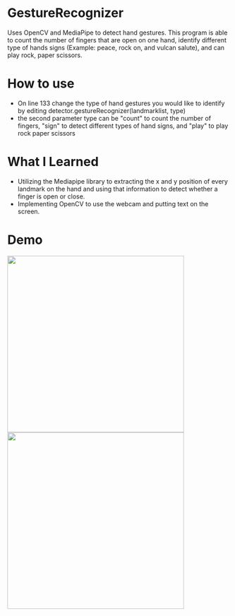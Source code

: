 # GestureRecognizer
Uses OpenCV and MediaPipe to detect hand gestures. This program is able to count the number of fingers that are open on one hand, identify different type of hands signs (Example: peace, rock on, and vulcan salute), and can play rock, paper scissors.

# How to use
- On line 133 change the type of hand gestures you would like to identify by editing detector.gestureRecognizer(landmarklist, type)
- the second parameter type can be "count" to count the number of fingers, "sign" to detect different types of hand signs, and "play" to play rock paper scissors

# What I Learned 
- Utilizing the Mediapipe library to extracting the x and y position of every landmark on the hand and using that information to detect whether a finger is open or close.
- Implementing OpenCV to use the webcam and putting text on the screen.

# Demo
<img src="gif/sign.gif" height="400"><img src="gif/count.gif" height="400">
